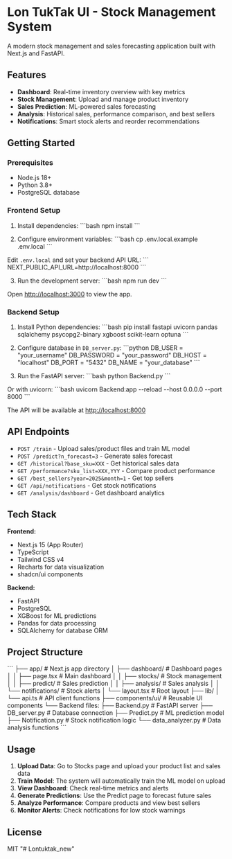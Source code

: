 # Lon TukTak UI - Stock Management System

A modern stock management and sales forecasting application built with Next.js and FastAPI.

## Features

- **Dashboard**: Real-time inventory overview with key metrics
- **Stock Management**: Upload and manage product inventory
- **Sales Prediction**: ML-powered sales forecasting
- **Analysis**: Historical sales, performance comparison, and best sellers
- **Notifications**: Smart stock alerts and reorder recommendations

## Getting Started

### Prerequisites

- Node.js 18+ 
- Python 3.8+
- PostgreSQL database

### Frontend Setup

1. Install dependencies:
\`\`\`bash
npm install
\`\`\`

2. Configure environment variables:
\`\`\`bash
cp .env.local.example .env.local
\`\`\`

Edit `.env.local` and set your backend API URL:
\`\`\`
NEXT_PUBLIC_API_URL=http://localhost:8000
\`\`\`

3. Run the development server:
\`\`\`bash
npm run dev
\`\`\`

Open [http://localhost:3000](http://localhost:3000) to view the app.

### Backend Setup

1. Install Python dependencies:
\`\`\`bash
pip install fastapi uvicorn pandas sqlalchemy psycopg2-binary xgboost scikit-learn optuna
\`\`\`

2. Configure database in `DB_server.py`:
\`\`\`python
DB_USER = "your_username"
DB_PASSWORD = "your_password"
DB_HOST = "localhost"
DB_PORT = "5432"
DB_NAME = "your_database"
\`\`\`

3. Run the FastAPI server:
\`\`\`bash
python Backend.py
\`\`\`

Or with uvicorn:
\`\`\`bash
uvicorn Backend:app --reload --host 0.0.0.0 --port 8000
\`\`\`

The API will be available at [http://localhost:8000](http://localhost:8000)

## API Endpoints

- `POST /train` - Upload sales/product files and train ML model
- `POST /predict?n_forecast=3` - Generate sales forecast
- `GET /historical?base_sku=XXX` - Get historical sales data
- `GET /performance?sku_list=XXX,YYY` - Compare product performance
- `GET /best_sellers?year=2025&month=1` - Get top sellers
- `GET /api/notifications` - Get stock notifications
- `GET /analysis/dashboard` - Get dashboard analytics

## Tech Stack

**Frontend:**
- Next.js 15 (App Router)
- TypeScript
- Tailwind CSS v4
- Recharts for data visualization
- shadcn/ui components

**Backend:**
- FastAPI
- PostgreSQL
- XGBoost for ML predictions
- Pandas for data processing
- SQLAlchemy for database ORM

## Project Structure

\`\`\`
├── app/                    # Next.js app directory
│   ├── dashboard/         # Dashboard pages
│   │   ├── page.tsx       # Main dashboard
│   │   ├── stocks/        # Stock management
│   │   ├── predict/       # Sales prediction
│   │   ├── analysis/      # Sales analysis
│   │   └── notifications/ # Stock alerts
│   └── layout.tsx         # Root layout
├── lib/
│   └── api.ts             # API client functions
├── components/ui/         # Reusable UI components
└── Backend files:
    ├── Backend.py         # FastAPI server
    ├── DB_server.py       # Database connection
    ├── Predict.py         # ML prediction model
    ├── Notification.py    # Stock notification logic
    └── data_analyzer.py   # Data analysis functions
\`\`\`

## Usage

1. **Upload Data**: Go to Stocks page and upload your product list and sales data
2. **Train Model**: The system will automatically train the ML model on upload
3. **View Dashboard**: Check real-time metrics and alerts
4. **Generate Predictions**: Use the Predict page to forecast future sales
5. **Analyze Performance**: Compare products and view best sellers
6. **Monitor Alerts**: Check notifications for low stock warnings

## License

MIT
"# Lontuktak_new" 
